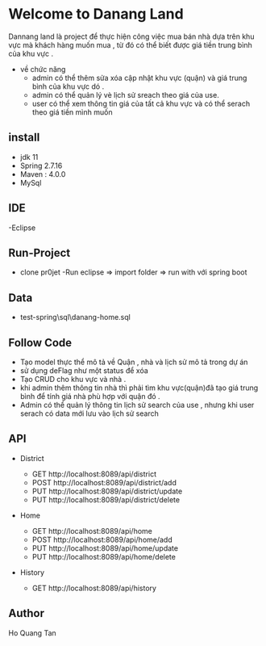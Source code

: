 
# Welcome to Danang Land 
  Dannang land là project để thực hiện công việc mua bán nhà dựa trên khu vực mà khách hàng muốn mua , từ đó có thể biết được giá tiền trung bình của khu vực .
   - về chức năng
     + admin có thể thêm sửa xóa cập nhật khu vực (quận) và giá trung bình của khu vực dó .
     + admin có thể quản lý vè lịch sử sreach theo giá của use.
     + user có thể xem thông tin giá của tất cả khu vực và có thể serach  theo giá tiền mình muốn

## install
- jdk 11
- Spring 2.7.16
- Maven : 4.0.0
- MySql

## IDE 
-Eclipse

## Run-Project
 - clone pr0jet
 -Run eclipse  => import folder => run with với spring boot
## Data
 - test-spring\sql\danang-home.sql

## Follow Code
- Tạo model thực thể mô tả về Quận , nhà và lịch sử mô tả trong dự án 
- sử dụng deFlag như một status để xóa 
- Tạo CRUD cho khu vực và nhà .
- khi admin thêm  thông tin nhà thì phải tìm khu vực(quận)đã tạo giá trung bình để tính giá nhà phù hợp với quận đó .
- Admin có thể quản lý thông tin lịch sử search của use , nhưng khi user serach có data mới lưu vào lịch sử search 
## API
- District
    + GET http://localhost:8089/api/district
    + POST http://localhost:8089/api/district/add
    + PUT http://localhost:8089/api/district/update
    + PUT http://localhost:8089/api/district/delete
- Home
    + GET http://localhost:8089/api/home
    + POST http://localhost:8089/api/home/add
    + PUT http://localhost:8089/api/home/update
    + PUT http://localhost:8089/api/home/delete

 - History
    + GET http://localhost:8089/api/history

## Author
Ho Quang Tan

